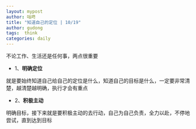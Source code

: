 ```yaml
---
layout: mypost
author: 咕咚
title: "知道自己的定位 | 10/19"
author: gudong
tags:  think
categories: daily
---
```

不论工作、生活还是任何事，两点很重要
- 1、**明确定位**
  
就是要始终知道自己给自己的定位是什么，知道自己的目标是什么，一定要非常清楚，越清楚越明确，执行才会有重点

- 2、**积极主动**

明确目标，接下来就是要积极主动的去行动，自己为自己负责，全力以赴，不停地尝试，直到达到目标

